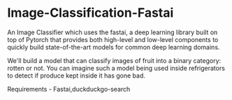 # Image-Classification-Fastai

An Image Classifier which uses the fastai, a deep learning library built on top of Pytorch that provides both high-level and low-level components to quickly build state-of-the-art models for common deep learning domains.

We'll build a model that can classify images of fruit into a binary category: rotten or not. You can imagine such a model being used inside refrigerators to detect if produce kept inside it has gone bad.

Requirements - Fastai,duckduckgo-search
